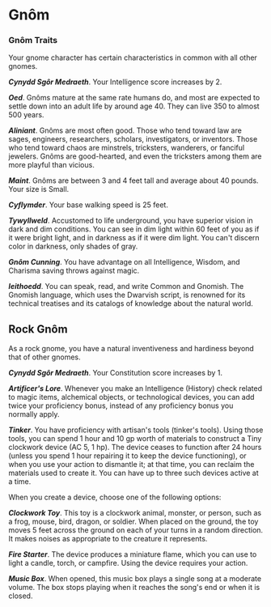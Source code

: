 # Gnôm

### Gnôm Traits

Your gnome character has certain characteristics in common with all other gnomes.

***Cynydd Sgôr Medraeth***. Your Intelligence score increases by 2.

***Oed***. Gnôms mature at the same rate humans do, and most are expected to settle down into an adult life by around age 40. They can live 350 to almost 500 years.

***Aliniant***. Gnôms are most often good. Those who tend toward law are sages, engineers, researchers, scholars, investigators, or inventors. Those who tend toward chaos are minstrels, tricksters, wanderers, or fanciful jewelers. Gnôms are good-hearted, and even the tricksters among them are more playful than vicious.

***Maint***. Gnôms are between 3 and 4 feet tall and average about 40 pounds. Your size is Small.

***Cyflymder***. Your base walking speed is 25 feet.

***Tywyllweld***. Accustomed to life underground, you have superior vision in dark and dim conditions. You can see in dim light within 60 feet of you as if it were bright light, and in darkness as if it were dim light. You can't discern color in darkness, only shades of gray.

***Gnôm Cunning***. You have advantage on all Intelligence, Wisdom, and Charisma saving throws against magic.

***Ieithoedd***. You can speak, read, and write Common and Gnomish. The Gnomish language, which uses the Dwarvish script, is renowned for its technical treatises and its catalogs of knowledge about the natural world.

## Rock Gnôm

As a rock gnome, you have a natural inventiveness and hardiness beyond that of other gnomes.

***Cynydd Sgôr Medraeth***. Your Constitution score increases by 1.

***Artificer's Lore***. Whenever you make an Intelligence (History) check related to magic items, alchemical objects, or technological devices, you can add twice your proficiency bonus, instead of any proficiency bonus you normally apply.

***Tinker***. You have proficiency with artisan's tools (tinker's tools). Using those tools, you can spend 1 hour and 10 gp worth of materials to construct a Tiny clockwork device (AC 5, 1 hp). The device ceases to function after 24 hours (unless you spend 1 hour repairing it to keep the device functioning), or when you use your action to dismantle it; at that time, you can reclaim the materials used to create it. You can have up to three such devices active at a time.

When you create a device, choose one of the following options:

***Clockwork Toy***. This toy is a clockwork animal, monster, or person, such as a frog, mouse, bird, dragon, or soldier. When placed on the ground, the toy moves 5 feet across the ground on each of your turns in a random direction. It makes noises as appropriate to the creature it represents.

***Fire Starter***. The device produces a miniature flame, which you can use to light a candle, torch, or campfire. Using the device requires your action.

***Music Box***. When opened, this music box plays a single song at a moderate volume. The box stops playing when it reaches the song's end or when it is closed.